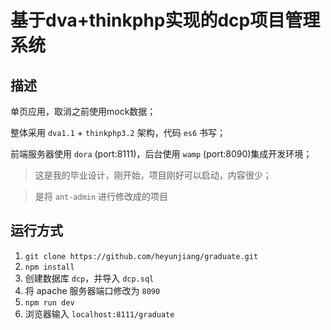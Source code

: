 # 基于dva+thinkphp实现的dcp项目管理系统

## 描述

单页应用，取消之前使用mock数据；

整体采用 `dva1.1` + `thinkphp3.2` 架构，代码 `es6` 书写；

前端服务器使用 `dora` (port:8111)，后台使用 `wamp` (port:8090)集成开发环境；

>这是我的毕业设计，刚开始，项目刚好可以启动，内容很少；

>是将 `ant-admin` 进行修改成的项目


## 运行方式

1. `git clone https://github.com/heyunjiang/graduate.git`
2. `npm install`
3. 创建数据库 `dcp`，并导入 `dcp.sql`
4. 将 apache 服务器端口修改为 `8090`
5. `npm run dev`
6. 浏览器输入 `localhost:8111/graduate` 

